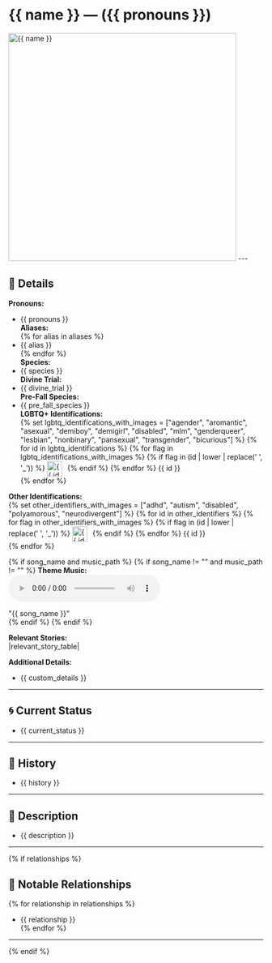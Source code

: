 # {{ name }} — ({{ pronouns }})

<!-- Optional -->
<img src="{{ image_path }}" alt="{{ name }}" style="width: 450px; height: auto;" />
---

## 📕 Details
**Pronouns:**  
  - {{ pronouns }}  
**Aliases:**  
{% for alias in aliases %}
  - {{ alias }}  
{% endfor %}  
**Species:**  
  - {{ species }}  
**Divine Trial:**  
  - {{ divine_trial }}  
**Pre-Fall Species:**  
  - {{ pre_fall_species }}  
**LGBTQ+ Identifications:**  
{% set lgbtq_identifications_with_images = ["agender", "aromantic", "asexual", "demiboy", "demigirl", "disabled", "mlm", "genderqueer", "lesbian", "nonbinary", "pansexual", "transgender", "bicurious"] %}
{% for id in lgbtq_identifications %}
  {% for flag in lgbtq_identifications_with_images %}
    {% if flag in (id | lower | replace(' ', '_')) %}
      <img src="../../../flags/{{ flag }}.jpg" alt="{{ id }} flag" width="30" style="vertical-align: middle; margin-right: 6px;">
    {% endif %}
  {% endfor %}
  {{ id }}  
{% endfor %}

**Other Identifications:**  
{% set other_identifiers_with_images = ["adhd", "autism", "disabled", "polyamorous", "neurodivergent"] %}
{% for id in other_identifiers %}
  {% for flag in other_identifiers_with_images %}
    {% if flag in (id | lower | replace(' ', '_')) %}
      <img src="../../../flags/{{ flag }}.jpg" alt="{{ id }} flag" width="30" style="vertical-align: middle; margin-right: 6px;">
    {% endif %}
  {% endfor %}
  {{ id }}  
{% endfor %}

{% if song_name and music_path %}
{% if song_name != "" and music_path != "" %}
**Theme Music:**  
<audio controls>
  <source src="{{ music_path }}" type="audio/mpeg">
  Your browser does not support the audio element.
</audio>

"{{ song_name }}"  
{% endif %}
{% endif %}

**Relevant Stories:**  
|relevant_story_table|  

**Additional Details:**  
  - {{ custom_details }}

---

## 🌀 Current Status
  - {{ current_status }}

---

## 📜 History
  - {{ history }}

---

## 🧠 Description
  - {{ description }}

---

{% if relationships %}
## 🧩 Notable Relationships
{% for relationship in relationships %}
  - {{ relationship }}  
{% endfor %}

---
{% endif %}
